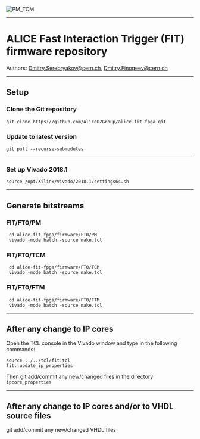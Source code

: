 ![PM_TCM](https://repository-images.githubusercontent.com/238522341/aca2c500-48cf-11ea-95b5-4a498a732d8e?dl=0)

----
# ALICE Fast Interaction Trigger (FIT) firmware repository

Authors: Dmitry.Serebryakov@cern.ch, Dmitry.Finogeev@cern.ch

----
## Setup

### Clone the Git repository

    git clone https://github.com/AliceO2Group/alice-fit-fpga.git

### Update to latest version

    git pull --recurse-submodules

----
### Set up Vivado 2018.1

    source /opt/Xilinx/Vivado/2018.1/settings64.sh

----
## Generate bitstreams

### FIT/FT0/PM

     cd alice-fit-fpga/firmware/FT0/PM
     vivado -mode batch -source make.tcl 

### FIT/FT0/TCM

     cd alice-fit-fpga/firmware/FT0/TCM
     vivado -mode batch -source make.tcl 

### FIT/FT0/FTM

     cd alice-fit-fpga/firmware/FT0/FTM
     vivado -mode batch -source make.tcl 

----
## After any change to IP cores

Open the TCL console in the Vivado window and type in the following commands:

    source ../../tcl/fit.tcl
    fit::update_ip_properties

Then git add/commit any new/changed files in the directory `ipcore_properties`

----
## After any change to IP cores and/or to VHDL source files

git add/commit any new/changed VHDL files

